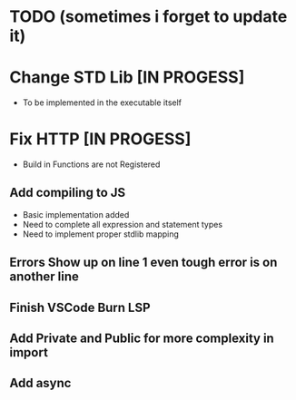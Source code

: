 # TODO (sometimes i forget to update it)

# Change STD Lib [IN PROGESS]
- To be implemented in the executable itself

# Fix HTTP [IN PROGESS]
- Build in Functions are not Registered

## Add compiling to JS 
- Basic implementation added
- Need to complete all expression and statement types
- Need to implement proper stdlib mapping

## Errors Show up on line 1 even tough error is on another line

## Finish VSCode Burn LSP

## Add Private and Public for more complexity in import 

## Add async

